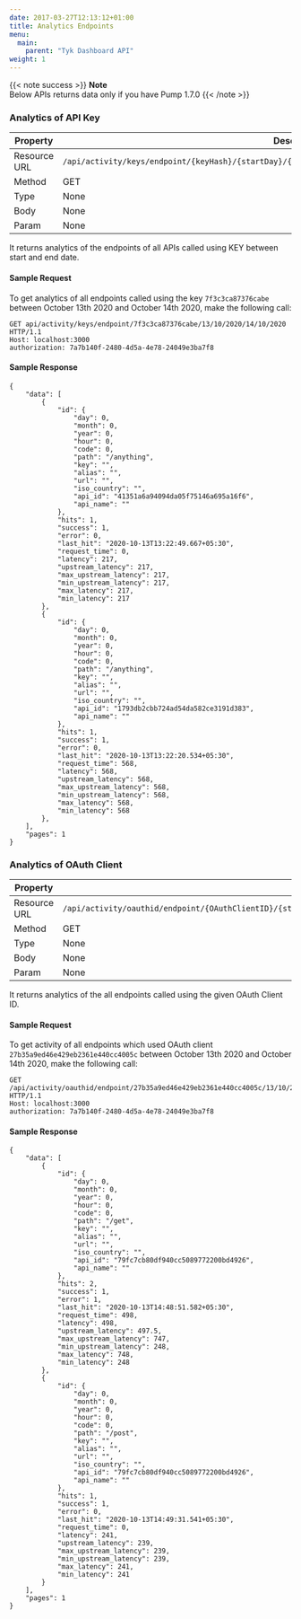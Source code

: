 ```yaml
---
date: 2017-03-27T12:13:12+01:00
title: Analytics Endpoints
menu:
  main:
    parent: "Tyk Dashboard API"
weight: 1
---
```


{{< note success >}}
**Note**  
Below APIs returns data only if you have Pump 1.7.0
{{< /note >}}

### Analytics of API Key
| **Property** | **Description** |
| ------------ | --------------- |
| Resource URL | `/api/activity/keys/endpoint/{keyHash}/{startDay}/{startMonth}/{startYear}/{EndDay}/{EndMonth}/{EndYear}`    |
| Method       | GET             |
| Type         | None            |
| Body         | None            |
| Param        | None            |

It returns analytics of the endpoints of all APIs called using KEY between start and end date.

#### Sample Request
To get analytics of all endpoints called using the key `7f3c3ca87376cabe` between October 13th 2020 and October 14th 2020, make the following call:

```{.copyWrapper}
GET api/activity/keys/endpoint/7f3c3ca87376cabe/13/10/2020/14/10/2020 HTTP/1.1
Host: localhost:3000
authorization: 7a7b140f-2480-4d5a-4e78-24049e3ba7f8
```

#### Sample Response
```
{
    "data": [
        {
            "id": {
                "day": 0,
                "month": 0,
                "year": 0,
                "hour": 0,
                "code": 0,
                "path": "/anything",
                "key": "",
                "alias": "",
                "url": "",
                "iso_country": "",
                "api_id": "41351a6a94094da05f75146a695a16f6",
                "api_name": ""
            },
            "hits": 1,
            "success": 1,
            "error": 0,
            "last_hit": "2020-10-13T13:22:49.667+05:30",
            "request_time": 0,
            "latency": 217,
            "upstream_latency": 217,
            "max_upstream_latency": 217,
            "min_upstream_latency": 217,
            "max_latency": 217,
            "min_latency": 217
        },
        {
            "id": {
                "day": 0,
                "month": 0,
                "year": 0,
                "hour": 0,
                "code": 0,
                "path": "/anything",
                "key": "",
                "alias": "",
                "url": "",
                "iso_country": "",
                "api_id": "1793db2cbb724ad54da582ce3191d383",
                "api_name": ""
            },
            "hits": 1,
            "success": 1,
            "error": 0,
            "last_hit": "2020-10-13T13:22:20.534+05:30",
            "request_time": 568,
            "latency": 568,
            "upstream_latency": 568,
            "max_upstream_latency": 568,
            "min_upstream_latency": 568,
            "max_latency": 568,
            "min_latency": 568
        },
    ],
    "pages": 1
}
```

### Analytics of OAuth Client
| **Property** | **Description** |
| ------------ | --------------- |
| Resource URL | `/api/activity/oauthid/endpoint/{OAuthClientID}/{startDay}/{startMonth}/{startYear}/{EndDay}/{EndMonth}/{EndYear}`    |
| Method       | GET             |
| Type         | None            |
| Body         | None            |
| Param        | None            |

It returns analytics of the all endpoints called using the given OAuth Client ID.

#### Sample Request
To get activity of all endpoints which used OAuth client `27b35a9ed46e429eb2361e440cc4005c` between October 13th 2020 and October 14th 2020, make the following call:

```{.copyWrapper}
GET /api/activity/oauthid/endpoint/27b35a9ed46e429eb2361e440cc4005c/13/10/2020/14/10/2020 HTTP/1.1
Host: localhost:3000
authorization: 7a7b140f-2480-4d5a-4e78-24049e3ba7f8
```

#### Sample Response
```
{
    "data": [
        {
            "id": {
                "day": 0,
                "month": 0,
                "year": 0,
                "hour": 0,
                "code": 0,
                "path": "/get",
                "key": "",
                "alias": "",
                "url": "",
                "iso_country": "",
                "api_id": "79fc7cb80df940cc5089772200bd4926",
                "api_name": ""
            },
            "hits": 2,
            "success": 1,
            "error": 1,
            "last_hit": "2020-10-13T14:48:51.582+05:30",
            "request_time": 498,
            "latency": 498,
            "upstream_latency": 497.5,
            "max_upstream_latency": 747,
            "min_upstream_latency": 248,
            "max_latency": 748,
            "min_latency": 248
        },
        {
            "id": {
                "day": 0,
                "month": 0,
                "year": 0,
                "hour": 0,
                "code": 0,
                "path": "/post",
                "key": "",
                "alias": "",
                "url": "",
                "iso_country": "",
                "api_id": "79fc7cb80df940cc5089772200bd4926",
                "api_name": ""
            },
            "hits": 1,
            "success": 1,
            "error": 0,
            "last_hit": "2020-10-13T14:49:31.541+05:30",
            "request_time": 0,
            "latency": 241,
            "upstream_latency": 239,
            "max_upstream_latency": 239,
            "min_upstream_latency": 239,
            "max_latency": 241,
            "min_latency": 241
        }
    ],
    "pages": 1
}
```

